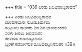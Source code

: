 +++
title = "039 ಎರಡು ಬಲವಿವರಿಬ್ಬರಾಹವ"

+++
ಎರಡು ಬಲವಿವರಿಬ್ಬರಾಹವ  
ದುರವಣೆಯನೇ ನೋಡುತಿರ್ದುದು  
ಸರಿಮಿಗಿಲ ಕಾದಿದರು ಶಿವ ಶಿವ ಭಾರಿಯಂಕದಲಿ  
ಸರಳು ತೀರಲು ತೀರದಸುರನ  
ಕೆರಳಿದುರಿ ಕುಡಿಯಿಟ್ಟುದಿವನ  
ಬ್ಬರಣೆ ಕೆಡೆಬೀಳೆನುತ ಶೂಲದಲಿಟ್ಟನಿನಸುತನ    ॥39॥